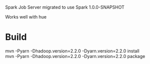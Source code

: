 Spark Job Server migrated to use Spark 1.0.0-SNAPSHOT

Works well with hue 

<h1>Build</h1>

mvn -Pyarn -Dhadoop.version=2.2.0 -Dyarn.version=2.2.0 install<br/>
mvn -Pyarn -Dhadoop.version=2.2.0 -Dyarn.version=2.2.0 package




